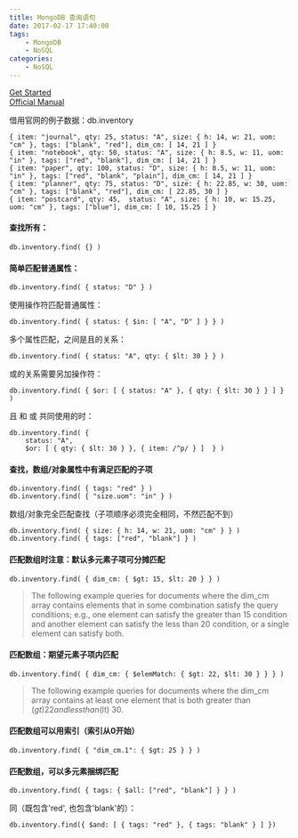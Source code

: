 ```yaml
---
title: MongoDB 查询语句
date: 2017-02-17 17:40:00  
tags: 
    - MongoDB
    - NoSQL
categories: 
    - NoSQL  
---
```


[Get Started](https://docs.mongodb.com/getting-started/shell/)  
[Official Manual](https://docs.mongodb.com/manual/)

借用官网的例子数据：db.inventory
```
{ item: "journal", qty: 25, status: "A", size: { h: 14, w: 21, uom: "cm" }, tags: ["blank", "red"], dim_cm: [ 14, 21 ] }
{ item: "notebook", qty: 50, status: "A", size: { h: 8.5, w: 11, uom: "in" }, tags: ["red", "blank"], dim_cm: [ 14, 21 ] }
{ item: "paper", qty: 100, status: "D", size: { h: 8.5, w: 11, uom: "in" }, tags: ["red", "blank", "plain"], dim_cm: [ 14, 21 ] }
{ item: "planner", qty: 75, status: "D", size: { h: 22.85, w: 30, uom: "cm" }, tags: ["blank", "red"], dim_cm: [ 22.85, 30 ] }
{ item: "postcard", qty: 45,  status: "A", size: { h: 10, w: 15.25, uom: "cm" }, tags: ["blue"], dim_cm: [ 10, 15.25 ] }
```
#### 查找所有：
```
db.inventory.find( {} )
```

#### 简单匹配普通属性：
```
db.inventory.find( { status: "D" } )
```
使用操作符匹配普通属性：
```
db.inventory.find( { status: { $in: [ "A", "D" ] } } )
```
多个属性匹配，之间是且的关系：
```
db.inventory.find( { status: "A", qty: { $lt: 30 } } )
```
或的关系需要另加操作符：
```
db.inventory.find( { $or: [ { status: "A" }, { qty: { $lt: 30 } } ] } )
```
且 和 或 共同使用的时：  
```
db.inventory.find( {  
    status: "A",  
    $or: [ { qty: { $lt: 30 } }, { item: /^p/ } ]  } )
```
#### 查找，数组/对象属性中有满足匹配的子项
```
db.inventory.find( { tags: "red" } )
db.inventory.find( { "size.uom": "in" } )
```
数组/对象完全匹配查找（子项顺序必须完全相同，不然匹配不到）
```
db.inventory.find( { size: { h: 14, w: 21, uom: "cm" } } )
db.inventory.find( { tags: ["red", "blank"] } )
```
#### 匹配数组时注意：默认多元素子项可分摊匹配
```
db.inventory.find( { dim_cm: { $gt: 15, $lt: 20 } } )
```
> The following example queries for documents where the dim_cm array contains elements that in some combination satisfy the query conditions; e.g., one element can satisfy the greater than 15 condition and another element can satisfy the less than 20 condition, or a single element can satisfy both.  

#### 匹配数组：期望元素子项内匹配
  ```
  db.inventory.find( { dim_cm: { $elemMatch: { $gt: 22, $lt: 30 } } } )
  ```
>The following example queries for documents where the dim_cm array contains at least one element that is both greater than ($gt) 22 and less than ($lt) 30.

#### 匹配数组可以用索引（索引从0开始）
```
db.inventory.find( { "dim_cm.1": { $gt: 25 } } )
```
#### 匹配数组，可以多元素捆绑匹配
```
db.inventory.find( { tags: { $all: ["red", "blank"] } } )
```
同（既包含'red', 也包含'blank'的）：
```
db.inventory.find({ $and: [ { tags: "red" }, { tags: "blank" } ] })
```